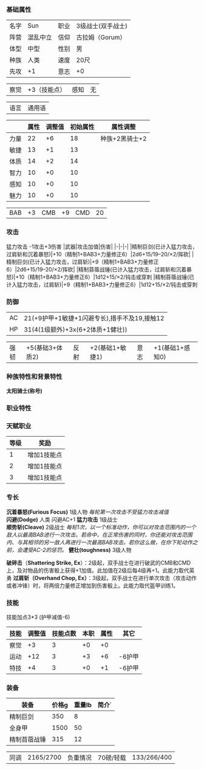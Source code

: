 



### 基础属性 ###
<table>
    <tr>
        <td>名字</td>
        <td>Sun</td>
        <td>职业</td>
        <td>3级战士(双手战士)</td>
    </tr>
    <tr>
        <td>阵营</td>
        <td>混乱中立</td>
        <td>信仰</td>
        <td>古拉姆（Gorum）</td>
    </tr>
    <tr>
        <td>体型</td>
        <td>中型</td>
        <td>性别</td>       
        <td>男</td>
    </tr>
    <tr>
        <td>种族</td>
        <td>人类</td>
        <td>速度</td>
        <td>20尺</td>
    </tr>
    <tr>
        <td>先攻</td>
        <td>+1</td>
        <td>意志</td>
        <td>+0</td>
    </tr>
</table>
<table>
    <tr>
        <td>察觉</td>
        <td>+3（技能点）</td>
        <td>感知</td>
        <td>无</td>
    </tr>
</table>
<table>
    <tr>
        <td>语言</td>
        <td>通用语</td>
    </tr>
</table>

||属性|调整值|初始属性|属性调整|
|-|-|-|-|-|
|力量|22|+6|18|种族+2黑骑士+2|
|敏捷|13|+1|13|
|体质|14|+2|14|
|智力|10|+0|10|
|感知|10|+0|10|
|魅力|10|+0|10|
<table>
    <tr>
        <td>BAB</td>
        <td>+3</td>
        <td>CMB</td>
        <td>+9</td>
        <td>CMD</td>
        <td>20</td>
    </tr>
</table>

### 攻击 ###
猛力攻击 -1攻击+3伤害
|武器|攻击加值|伤害|
|-|-|-|
|精制巨剑(已计入猛力攻击，过肩斩和沉着暴怒)|+10（精制1+BAB3+力量修正6）|2d6+15/19–20/×2/挥砍|
|精制巨剑(已计入猛力攻击，过肩斩)|+9（精制1+BAB3+力量修正6）|2d6+15/19–20/×2/挥砍|
|精制苜蓿战锤(已计入猛力攻击，过肩斩和沉着暴怒)|+10（精制1+BAB3+力量修正6）|1d12+15/×2/钝击或穿刺
|精制苜蓿战锤(已计入猛力攻击，过肩斩)|+9（精制1+BAB3+力量修正6）|1d12+15/×2/钝击或穿刺
### 防御 ###                                                                                                                                                                                                                                                                                                                                                                                                                                                                                                                                                                                                                                                                                                                                                                                                                                                                                                                                                                                                                                                                                                                                                                                                                                                                                                                                                                                                                                                                                                                                                                                                                                                                                 
<table>
    <tr>
        <td>AC</td>
        <td>21(+9护甲+1敏捷+1闪避专长),措手不及19,接触12</td>
    </tr>
    <tr>
        <td>HP</td>
        <td>31(4(1级额外)+3x(6+2体质+1健壮))</td>
    </tr>
</table>
<table>
    <tr>
        <td>强韧</td>
        <td>+5(基础3+体质2)</td>
        <td>反射</td>
        <td>+2(基础1+敏捷1)</td>
        <td>意志</td>
        <td>+1(基础1+感知0)</td>
    </tr>
</table>

### 种族特性和背景特性 ###  
**太阳骑士(称号)**    
### 职业特性 ###



### 天赋职业
| 等级         | 奖励          |
| --- | ------------------ |
| 1 | 增加1技能点 |
| 2 | 增加1技能点 |
| 3 | 增加1技能点 |


### 专长 ###
**沉着暴怒(Furious Focus)**  1级人物 *每轮第一次攻击不受猛力攻击减值*  
**闪避(Dodge)** 人类 闪避AC+1
**猛力攻击** 1级战士  
**顺势斩(Cleave)**  2级战士 *每轮1次，以一个标准动作，你可以对攻击范围内的一个敌人以最高BAB进行一次攻击。若命中，在正常伤害的同时，你还能对攻击范围内、与其相邻的另一敌人再进行一次最高BAB攻击。若你这么做，在你下轮动作之前，会遭受AC-2的惩罚。*
**健壮(toughness)** 3级人物

**破碎击**（****Shattering Strike, Ex****）：2级起，双手战士在进行破武的CMB和CMD上，及对物品的伤害骰上获得+1加值。此加值在2级后每4级再+1。此能力取代英勇
**过肩斩（****Overhand Chop, Ex****）**：3级起，双手战士在进行单次攻击（攻击动作或者冲锋）时，将两倍力量修正增加到伤害骰上。此能力取代盔甲训练1。


### 技能 ###
技能加点3*3 (护甲减值-6)

|技能|调整值|技能点数|本职|属性|其它|
|-|-|-|-|-|-|
|察觉|+3|3|+0|+0||
|运动|+12|3|+3|+6|-6护甲|
|特技|+4|3|+0|+1|-6护甲|

### 装备 ###
|装备|价格g|重量lb|简介˙
|-|-|-|-|
|精制巨剑|350|8|
|全身甲|1500|50|
|精制苜蓿战锤|315|12|

<table>
    <tr>
        <td>同调</td>      
        <td>2165/2700</td>
        <td>负重情况</td>
        <td>70磅/轻载</td>
        <td>133/266/400</td>
    </tr>
</table>